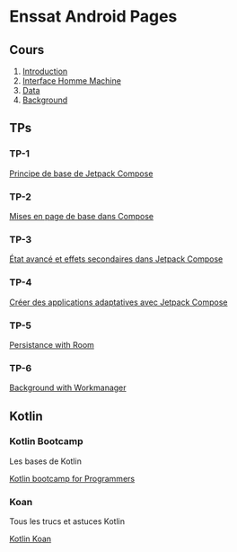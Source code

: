 # Enssat Android Pages

## Cours

1. [Introduction](./1-Intro/index.html)
2. [Interface Homme Machine](./2-IHM/index.html)
3. [Data](./3-Data/index.html)
4. [Background](./4-Background/index.html)



## TPs

### TP-1

[Principe de base de Jetpack Compose](https://developer.android.com/codelabs/jetpack-compose-basics)

### TP-2

[Mises en page de base dans Compose](https://developer.android.com/codelabs/jetpack-compose-layouts)

### TP-3

[État avancé et effets secondaires dans Jetpack Compose](https://developer.android.com/codelabs/jetpack-compose-advanced-state-side-effects)

### TP-4

[Créer des applications adaptatives avec Jetpack Compose](https://codelabs.developers.google.com/jetpack-compose-adaptability)

### TP-5

[Persistance with Room](https://developer.android.com/codelabs/basic-android-kotlin-compose-persisting-data-room)

### TP-6

[Background with Workmanager](https://developer.android.com/codelabs/basic-android-kotlin-compose-workmanager)



## Kotlin

### Kotlin Bootcamp

Les bases de Kotlin 

[Kotlin bootcamp for Programmers](https://developer.android.com/courses/kotlin-bootcamp/overview)

### Koan

Tous les trucs et astuces Kotlin

[Kotlin Koan](https://play.kotlinlang.org/koans/overview)
